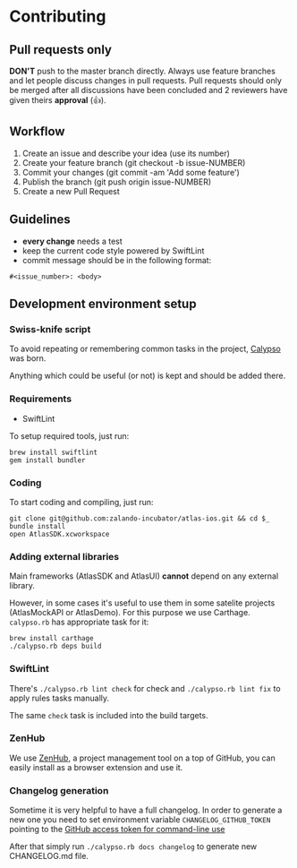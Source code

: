 # Contributing

## Pull requests only

__DON'T__ push to the master branch directly. Always use feature branches and
let people discuss changes in pull requests.  Pull requests should only be
merged after all discussions have been concluded and 2 reviewers have given
theirs __approval__ (:+1:).

## Workflow

1. Create an issue and describe your idea (use its number)
2. Create your feature branch (git checkout -b issue-NUMBER)
3. Commit your changes (git commit -am 'Add some feature')
4. Publish the branch (git push origin issue-NUMBER)
5. Create a new Pull Request

## Guidelines

- __every change__ needs a test
- keep the current code style powered by SwiftLint
- commit message should be in the following format:
```
#<issue_number>: <body>
```

## Development environment setup

### Swiss-knife script

To avoid repeating or remembering common tasks in the project,
[Calypso](https://en.wikipedia.org/wiki/Calypso_(mythology)) was born.

Anything which could be useful (or not) is kept and should be added there.

### Requirements

- SwiftLint

To setup required tools, just run:

```
brew install swiftlint
gem install bundler
```

### Coding

To start coding and compiling, just run:

```
git clone git@github.com:zalando-incubator/atlas-ios.git && cd $_
bundle install
open AtlasSDK.xcworkspace
```

### Adding external libraries

Main frameworks (AtlasSDK and AtlasUI) **cannot** depend on any external library.

However, in some cases it's useful to use them in some satelite projects
(AtlasMockAPI or AtlasDemo).  For this purpose we use Carthage. `calypso.rb`
has appropriate task for it:

```
brew install carthage
./calypso.rb deps build
```

### SwiftLint

There's `./calypso.rb lint check` for check and `./calypso.rb lint fix` to
apply rules tasks manually.

The same `check` task is included into the build targets.

### ZenHub

We use [ZenHub](https://www.zenhub.com/), a project management tool on a top of
GitHub, you can easily install as a browser extension and use it.

### Changelog generation

Sometime it is very helpful to have a full changelog.
In order to generate a new one you need to set environment variable `CHANGELOG_GITHUB_TOKEN` pointing
to the [GitHub access token for command-line use](https://help.github.com/articles/creating-an-access-token-for-command-line-use/)

After that simply run `./calypso.rb docs changelog` to generate new CHANGELOG.md file.
